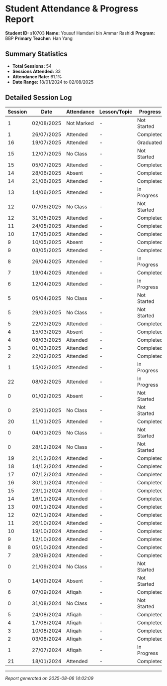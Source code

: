 # Student Attendance & Progress Report

**Student ID:** s10703
**Name:** Yousuf Hamdani bin Ammar Rashidi
**Program:** BBP
**Primary Teacher:** Han Yang

## Summary Statistics
- **Total Sessions:** 54
- **Sessions Attended:** 33
- **Attendance Rate:** 61.1%
- **Date Range:** 18/01/2024 to 02/08/2025

## Detailed Session Log

| Session | Date | Attendance | Lesson/Topic | Progress |
|---------|------|------------|--------------|----------|
| 1 | 02/08/2025 | Not Marked | - | Not Started |
| 1 | 26/07/2025 | Attended | - | Completed |
| 16 | 19/07/2025 | Attended | - | Graduated |
| 15 | 12/07/2025 | No Class | - | Not Started |
| 15 | 05/07/2025 | Attended | - | Completed |
| 14 | 28/06/2025 | Absent | - | Completed |
| 14 | 21/06/2025 | Attended | - | Completed |
| 13 | 14/06/2025 | Attended | - | In Progress |
| 12 | 07/06/2025 | No Class | - | Not Started |
| 12 | 31/05/2025 | Attended | - | Completed |
| 11 | 24/05/2025 | Attended | - | Completed |
| 10 | 17/05/2025 | Attended | - | Completed |
| 9 | 10/05/2025 | Absent | - | Completed |
| 9 | 03/05/2025 | Attended | - | Completed |
| 8 | 26/04/2025 | Attended | - | In Progress |
| 7 | 19/04/2025 | Attended | - | Completed |
| 6 | 12/04/2025 | Attended | - | In Progress |
| 5 | 05/04/2025 | No Class | - | Not Started |
| 5 | 29/03/2025 | No Class | - | Not Started |
| 5 | 22/03/2025 | Attended | - | Completed |
| 4 | 15/03/2025 | Absent | - | Completed |
| 4 | 08/03/2025 | Attended | - | Completed |
| 3 | 01/03/2025 | Attended | - | Completed |
| 2 | 22/02/2025 | Attended | - | Completed |
| 1 | 15/02/2025 | Attended | - | In Progress |
| 22 | 08/02/2025 | Attended | - | In Progress |
| 0 | 01/02/2025 | Absent | - | Not Started |
| 0 | 25/01/2025 | No Class | - | Not Started |
| 20 | 11/01/2025 | Attended | - | Completed |
| 0 | 04/01/2025 | No Class | - | Not Started |
| 0 | 28/12/2024 | No Class | - | Not Started |
| 19 | 21/12/2024 | Attended | - | Completed |
| 18 | 14/12/2024 | Attended | - | Completed |
| 17 | 07/12/2024 | Attended | - | Completed |
| 16 | 30/11/2024 | Attended | - | Completed |
| 15 | 23/11/2024 | Attended | - | Completed |
| 14 | 16/11/2024 | Attended | - | Completed |
| 13 | 09/11/2024 | Attended | - | Completed |
| 12 | 02/11/2024 | Attended | - | Completed |
| 11 | 26/10/2024 | Attended | - | Completed |
| 10 | 19/10/2024 | Attended | - | Completed |
| 9 | 12/10/2024 | Attended | - | Completed |
| 8 | 05/10/2024 | Attended | - | Completed |
| 7 | 28/09/2024 | Attended | - | Completed |
| 0 | 21/09/2024 | No Class | - | Not Started |
| 0 | 14/09/2024 | Absent | - | Not Started |
| 6 | 07/09/2024 | Afiqah | - | Completed |
| 0 | 31/08/2024 | No Class | - | Not Started |
| 5 | 24/08/2024 | Afiqah | - | Completed |
| 4 | 17/08/2024 | Afiqah | - | Completed |
| 3 | 10/08/2024 | Afiqah | - | Completed |
| 2 | 03/08/2024 | Afiqah | - | Completed |
| 1 | 27/07/2024 | Afiqah | - | In Progress |
| 21 | 18/01/2024 | Attended | - | Completed |

---
*Report generated on 2025-08-06 14:02:09*